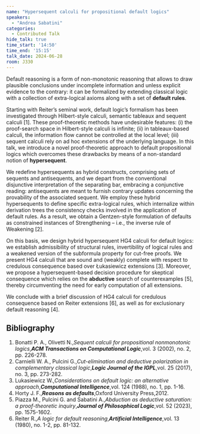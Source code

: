 ```yaml
---
name: "Hypersequent calculi for propositional default logics"
speakers:
  - "Andrea Sabatini"
categories:
  - Contributed Talk
hide_talk: true
time_start: '14:50'
time_end: '15:15'
talk_date: 2024-06-28
room: J330
---
```











Default reasoning is a form of non-monotonic reasoning that allows  to draw plausible
conclusions under incomplete information and unless explicit evidence to the contrary: it can be formalized by extending classical logic with a collection of extra-logical axioms along with a set of **default rules**. 

Starting with Reiter’s seminal work, default logic’s formalism has been investigated through Hilbert-style calculi, semantic
tableaux and sequent calculi [1]. These proof-theoretic methods have undesirable features: (i) the proof-search space in Hilbert-style calculi is infinite;
(ii) in tableaux-based calculi, the information flow cannot be controlled at the local level;
(iii) sequent calculi rely on ad hoc
extensions of the underlying language. In this talk, we introduce a novel proof-theoretic approach to default propositional
logics which overcomes these drawbacks by means of a non-standard notion of **hypersequent**. 

We redefine hypersequents as hybrid constructs,
comprising sets of sequents and antisequents, and we depart from the conventional disjunctive
interpretation of the separating bar, embracing a conjunctive reading: antisequents are meant to furnish contrary updates concerning
the provability of the associated sequent. We employ these hybrid hypersequents to define specific extra-logical rules, which internalize within derivation trees the consistency checks involved in the application of default rules. As a result, we obtain a Gentzen-style formulation of defaults as
constrained instances of Strengthening – i.e., the inverse rule of Weakening [2].

On this basis, we design hybrid hypersequent HG4 calculi for default logics: we establish admissibility of structural rules, invertibility of logical rules and a weakened
version of the subformula property for cut-free proofs. We present HG4 calculi that are sound and (weakly) complete with respect to credulous consequence based
over Łukasiewicz extensions [3]. Moreover, we propose a hypersequent-based
decision procedure for skeptical consequence which relies on the **abductive** search
of counterexamples [5], thereby circumventing the need for early computation of all extensions.

We conclude with a brief discussion of HG4 calculi for credulous consequence based on Reiter extensions [6], as well as for exclusionary default reasoning [4].


## Bibliography



1. Bonatti P. A., Olivetti N.,_Sequent calculi for propositional nonmonotonic logics_,**_ACM Transactions on Computational Logic_**,vol. 3 (2002), no. 2, pp. 226-278.
2. Carnielli W. A., Pulcini G.,_Cut-elimination and deductive polarization in complementary classical logic_,**_Logic Journal of the IGPL_**,vol. 25 (2017), no. 3, pp. 273-282.
3. Lukasiewicz W.,_Considerations on default logic: an alternative approach_,**_Computational Intelligence_**,vol. 124 (1988), no. 1, pp. 1-16.
4. Horty J. F.,**_Reasons as defaults_**,Oxford University Press,2012.
5. Piazza M., Pulcini G. and Sabatini A.,_Abduction as deductive saturation: a proof-theoretic inquiry_,**_Journal of Philosophical Logic_**,vol. 52 (2023), pp. 1575-1602.
6. Reiter R.,_A logic for default reasoning_,**_Artificial Intelligence_**,vol. 13 (1980), no. 1-2, pp. 81-132.






